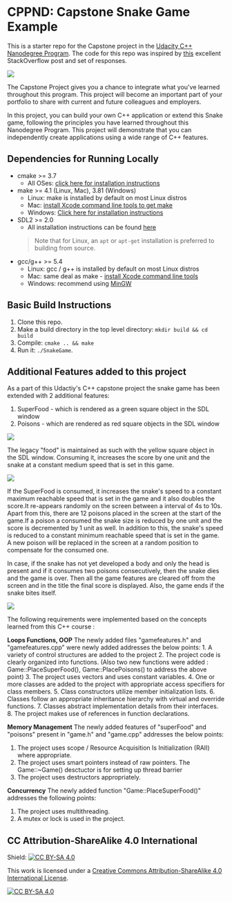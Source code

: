 # CPPND: Capstone Snake Game Example

This is a starter repo for the Capstone project in the [Udacity C++ Nanodegree Program](https://www.udacity.com/course/c-plus-plus-nanodegree--nd213). The code for this repo was inspired by [this](https://codereview.stackexchange.com/questions/212296/snake-game-in-c-with-sdl) excellent StackOverflow post and set of responses.

<img src="snake_game.gif"/>

The Capstone Project gives you a chance to integrate what you've learned throughout this program. This project will become an important part of your portfolio to share with current and future colleagues and employers.

In this project, you can build your own C++ application or extend this Snake game, following the principles you have learned throughout this Nanodegree Program. This project will demonstrate that you can independently create applications using a wide range of C++ features.

## Dependencies for Running Locally
* cmake >= 3.7
  * All OSes: [click here for installation instructions](https://cmake.org/install/)
* make >= 4.1 (Linux, Mac), 3.81 (Windows)
  * Linux: make is installed by default on most Linux distros
  * Mac: [install Xcode command line tools to get make](https://developer.apple.com/xcode/features/)
  * Windows: [Click here for installation instructions](http://gnuwin32.sourceforge.net/packages/make.htm)
* SDL2 >= 2.0
  * All installation instructions can be found [here](https://wiki.libsdl.org/Installation)
  >Note that for Linux, an `apt` or `apt-get` installation is preferred to building from source. 
* gcc/g++ >= 5.4
  * Linux: gcc / g++ is installed by default on most Linux distros
  * Mac: same deal as make - [install Xcode command line tools](https://developer.apple.com/xcode/features/)
  * Windows: recommend using [MinGW](http://www.mingw.org/)

## Basic Build Instructions

1. Clone this repo.
2. Make a build directory in the top level directory: `mkdir build && cd build`
3. Compile: `cmake .. && make`
4. Run it: `./SnakeGame`.

## Additional Features added to this project 
As a part of this Udactiy's C++ capstone project the snake game has been extended with 2 additional features:
1. SuperFood - which is rendered as a green square object in the SDL window
2. Poisons - which are rendered as red square objects in the SDL window

<img src="Updated_Game.PNG"/>

The legacy "food" is maintained as such with the yellow square object in the SDL window. Consuming it, increases the score by one unit and the snake at a constant medium speed that is set in this game. 

<img src="Play_On.PNG"/>

If the SuperFood is consumed, it increases the snake's speed to a constant maximum reachable speed that is set in the game and it also doubles the score.It re-appears randomly on the screen between a interval of 4s to 10s.
Apart from this, there are 12 poisons placed in the screen at the start of the game.If a poison a consumed the snake size is reduced by one unit and the score is decremented by 1 unit as well. In addition to this, the snake's speed is reduced to a constant minimum reachable speed that is set in the game. A new poison will be replaced in the screen at a random position to compensate for the consumed one.

In case, if the snake has not yet developed a body and only the head is present and if it consumes two poisons consecutively, then the snake dies and the game is over. Then all the game features are cleared off from the screen and in the title the final score is displayed.
Also, the game ends if the snake bites itself.

<img src="Game_Over_Screen.PNG"/>

The following requirements were implemented based on the concepts learned from this C++ course : 

**Loops Functions, OOP**
The newly added files "gamefeatures.h" and "gamefeatures.cpp" were newly added addresses the below points: 
	1. A variety of control structures are added to the project
	2. The project code is clearly organized into functions.
     (Also two new functions were added : Game::PlaceSuperFood(), Game::PlacePoisons() to address the above point)
  3. The project uses vectors and uses constant variables.
  4. One or more classes are added to the project with appropriate access specifiers for class members.
  5. Class constructors utilize member initialization lists.
  6. Classes follow an appropriate inheritance hierarchy with virtual and override functions.
  7. Classes abstract implementation details from their interfaces.
  8. The project makes use of references in function declarations.
 
 **Memory Management**
 The newly added features of "superFood" and "poisons" present in "game.h" and "game.cpp" addresses the below points:
  1. The project uses scope / Resource Acquisition Is Initialization (RAII) where appropriate.
  2. The project uses smart pointers instead of raw pointers.
 The Game::~Game() desctuctor is for setting up thread barrier
  1. The project uses destructors appropriately.

**Concurrency**
 The newly added function "Game::PlaceSuperFood()" addresses the following points:
  1. The project uses multithreading.
  2. A mutex or lock is used in the project.


## CC Attribution-ShareAlike 4.0 International

Shield: [![CC BY-SA 4.0][cc-by-sa-shield]][cc-by-sa]

This work is licensed under a
[Creative Commons Attribution-ShareAlike 4.0 International License][cc-by-sa].

[![CC BY-SA 4.0][cc-by-sa-image]][cc-by-sa]

[cc-by-sa]: http://creativecommons.org/licenses/by-sa/4.0/
[cc-by-sa-image]: https://licensebuttons.net/l/by-sa/4.0/88x31.png
[cc-by-sa-shield]: https://img.shields.io/badge/License-CC%20BY--SA%204.0-lightgrey.svg
